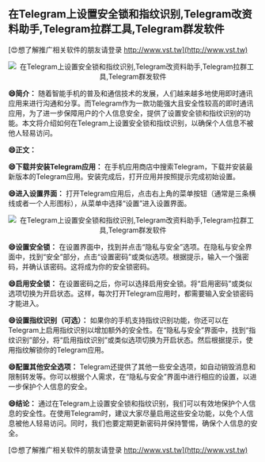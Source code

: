 ## **在Telegram上设置安全锁和指纹识别,Telegram改资料助手,Telegram拉群工具,Telegram群发软件**

[😍想了解推广相关软件的朋友请登录 http://www.vst.tw](http://www.vst.tw)

 <center><img src="https://vst.tw/MP4/tuiguang/png/3.png" alt="在Telegram上设置安全锁和指纹识别,Telegram改资料助手,Telegram拉群工具,Telegram群发软件"></center>

**😄简介：**
随着智能手机的普及和通信技术的发展，人们越来越多地使用即时通讯应用来进行沟通和分享。而Telegram作为一款功能强大且安全性较高的即时通讯应用，为了进一步保障用户的个人信息安全，提供了设置安全锁和指纹识别的功能。本文将介绍如何在Telegram上设置安全锁和指纹识别，以确保个人信息不被他人轻易访问。

**😄正文：**

**😄下载并安装Telegram应用：**
在手机应用商店中搜索Telegram，下载并安装最新版本的Telegram应用。安装完成后，打开应用并按照提示完成初始设置。

**😄进入设置界面：**
打开Telegram应用后，点击右上角的菜单按钮（通常是三条横线或者一个人形图标），从菜单中选择“设置”进入设置界面。

 <center><img src="https://vst.tw/MP4/tuiguang/png/6.png" alt="在Telegram上设置安全锁和指纹识别,Telegram改资料助手,Telegram拉群工具,Telegram群发软件"></center>

**😄设置安全锁：**
在设置界面中，找到并点击“隐私与安全”选项。在隐私与安全界面中，找到“安全”部分，点击“设置密码”或类似选项。根据提示，输入一个强密码，并确认该密码。这将成为你的安全锁密码。

**😄启用安全锁：**
在设置密码之后，你可以选择启用安全锁。将“启用密码”或类似选项切换为开启状态。这样，每次打开Telegram应用时，都需要输入安全锁密码才能进入。

**😄设置指纹识别（可选）：**
如果你的手机支持指纹识别功能，你还可以在Telegram上启用指纹识别以增加额外的安全性。在“隐私与安全”界面中，找到“指纹识别”部分，将“启用指纹识别”或类似选项切换为开启状态。然后根据提示，使用指纹解锁你的Telegram应用。

**😄配置其他安全选项：**
Telegram还提供了其他一些安全选项，如自动销毁消息和限制转发等。你可以根据个人需求，在“隐私与安全”界面中进行相应的设置，以进一步保护个人信息的安全。

**😄结论：**
通过在Telegram上设置安全锁和指纹识别，我们可以有效地保护个人信息的安全性。在使用Telegram时，建议大家尽量启用这些安全功能，以免个人信息被他人轻易访问。同时，我们也要定期更新密码并保持警惕，确保个人信息的安全。

[😍想了解推广相关软件的朋友请登录 http://www.vst.tw](http://www.vst.tw)



